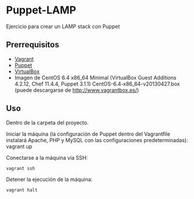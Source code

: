 Puppet-LAMP
======
Ejercicio para crear un LAMP stack con Puppet

Prerrequisitos
-----------
* [Vagrant](http://downloads.vagrantup.com/)
* [Puppet](http://info.puppetlabs.com/download-puppet-open-source)
* [VirtualBox](https://www.virtualbox.org/wiki/Downloads)
* Imagen de CentOS 6.4 x86_64 Minimal (VirtualBox Guest Additions 4.2.12, 
Chef 11.4.4, Puppet 3.1.1) CentOS-6.4-x86_64-v20130427.box (puede 
descargarse de http://www.vagrantbox.es/)

Uso
---
Dentro de la carpeta del proyecto.

Iniciar la máquina (la configuración de Puppet dentro del Vagrantfile 
instalará Apache, PHP y MySQL con las configuraciones predeterminadas):
    vagrant up

Conectarse a la máquina vía SSH:

    vagrant ssh

Detener la ejecución de la máquina:

    vagrant halt
